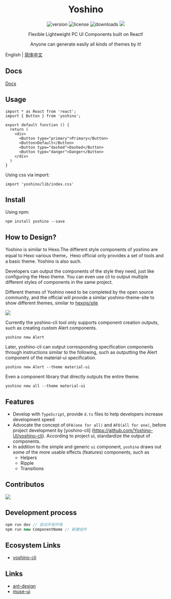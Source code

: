 <h1 align='center'>Yoshino</h1>
<p align='center'>
  <img src='https://img.shields.io/npm/v/yoshino.svg?style=flat-square' alt="version">
  <img src='https://img.shields.io/npm/l/express.svg' alt="license">
  <img src='https://img.shields.io/npm/dt/yoshino.svg?style=flat-square' alt="downloads">
  <a href='https://yoshino-ui.github.io'><img src='https://img.shields.io/badge/website%20-Yoshino-51b26d.svg'/></a>
</p>
<p align='center'>Flexible Lightweight PC UI Components built on React!</p>
<p align='center'>Anyone can generate easily all kinds of themes by it!</p>

English | [简体中文](./README.md)
## Docs
[Docs](https://yoshino-ui.github.io/#/)

## Usage
```
import * as React from 'react';
import { Button } from 'yoshino';

export default function () {
  return (
    <div>
      <Button type="primary">Primary</Button>
      <Button>Default</Button>
      <Button type="dashed">Dashed</Button>
      <Button type="danger">Danger</Button>
    </div>
  )
}
```
Using css via import:
```
import 'yoshino/lib/index.css'
```
## Install
Using npm:
```
npm install yoshino --save
```

## 

## How to Design?
Yoshino is similar to Hexo.The different style components of yoshino are equal to Hexo various theme，Hexo official only provides a set of tools and a basic theme. Yoshino is also such.

Developers can output the components of the style they need, just like configuring the Hexo theme. You can even use cli to output multiple different styles of components in the same project.

Different themes of Yoshino need to be completed by the open source community, and the official will provide a similar yoshino-theme-site to show different themes, similar to [hexojs/site](https://github.com/hexojs/site)

![](https://pic1.zhimg.com/80/v2-3c24dc918db63fbd19f6531374014146_hd.jpg)

Currently the yoshino-cli tool only supports component creation outputs, such as creating custom Alert components.
```
yoshino new Alert
```
Later, yoshino-cli can output corresponding specification components through instructions similar to the following, such as outputting the Alert component of the material-ui specification.
```
yoshino new Alert --theme material-ui
```
Even a component library that directly outputs the entire theme.
```
yoshino new all --theme material-ui
```

## Features
- Develop with `TypeScript`, provide `d.ts` files to help developers increase development speed
- Advocate the concept of `OFA(one for all)` and `AFO(all for one)`, before project development by [yoshino-cli] (https://github.com/Yoshino-UI/yoshino-cli). According to project ui, standardize the output of components.
- In addition to the simple and generic `ui` component, `yoshino` draws out some of the more usable effects (features) components, such as
  - Helpers
  - Ripple
  - Transitions

## Contributos
![](https://opencollective.com/yoshino/contributors.svg)

## Development process
```js
npm run dev // 启动开发环境
npm run new ComponentName // 新建组件
```

## Ecosystem Links
- [yoshino-cli](https://github.com/Yoshino-UI/yoshino-cli)

## Links
- [ant-design](https://github.com/ant-design/ant-design)
- [muse-ui](https://github.com/museui/muse-ui)

